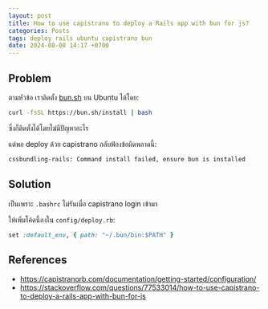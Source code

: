 ```yaml
---
layout: post
title: How to use capistrano to deploy a Rails app with bun for js?
categories: Posts
tags: deploy rails ubuntu capistrano bun
date: 2024-08-08 14:17 +0700
---
```

## Problem

ตามหัวข้อ เราติดตั้ง [bun.sh](https://bun.sh/) บน Ubuntu ได้โดย:

```bash
curl -fsSL https://bun.sh/install | bash 
```

ซึ่งก็ติดตั้งได้โดยไม่มีปัญหาอะไร

แต่พอ deploy ด้วย capistrano กลับฟ้องข้อผิดพลาดนี้:

```bash
cssbundling-rails: Command install failed, ensure bun is installed
```

## Solution

เป็นเพราะ `.bashrc` ไม่รันเมื่อ capistrano login เข้ามา

ให้เพิ่มโค้ดนี้ลงใน `config/deploy.rb`:

```ruby
set :default_env, { path: "~/.bun/bin:$PATH" }
```

## References

- https://capistranorb.com/documentation/getting-started/configuration/
- https://stackoverflow.com/questions/77533014/how-to-use-capistrano-to-deploy-a-rails-app-with-bun-for-js